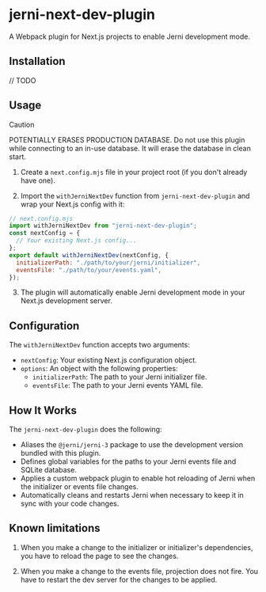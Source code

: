 # jerni-next-dev-plugin

A Webpack plugin for Next.js projects to enable Jerni development mode.

## Installation

// TODO

## Usage

> [!CAUTION]
> POTENTIALLY ERASES PRODUCTION DATABASE.
> Do not use this plugin while connecting to an in-use database. It will erase the database in clean start.

1. Create a `next.config.mjs` file in your project root (if you don't already have one).

2. Import the `withJerniNextDev` function from `jerni-next-dev-plugin` and wrap your Next.js config with it:

```js
// next.config.mjs
import withJerniNextDev from "jerni-next-dev-plugin";
const nextConfig = {
  // Your existing Next.js config...
};
export default withJerniNextDev(nextConfig, {
  initializerPath: "./path/to/your/jerni/initializer",
  eventsFile: "./path/to/your/events.yaml",
});
```

3. The plugin will automatically enable Jerni development mode in your Next.js development server.

## Configuration

The `withJerniNextDev` function accepts two arguments:

- `nextConfig`: Your existing Next.js configuration object.
- `options`: An object with the following properties:
  - `initializerPath`: The path to your Jerni initializer file.
  - `eventsFile`: The path to your Jerni events YAML file.

## How It Works

The `jerni-next-dev-plugin` does the following:

- Aliases the `@jerni/jerni-3` package to use the development version bundled with this plugin.
- Defines global variables for the paths to your Jerni events file and SQLite database.
- Applies a custom webpack plugin to enable hot reloading of Jerni when the initializer or events file changes.
- Automatically cleans and restarts Jerni when necessary to keep it in sync with your code changes.

## Known limitations

1. When you make a change to the initializer or initializer's dependencies, you have to reload the page to see the changes.

2. When you make a change to the events file, projection does not fire. You have to restart the dev server for the changes to be applied.
